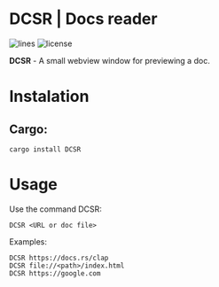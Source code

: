 # DCSR | Docs reader

![lines](https://img.shields.io/tokei/lines/github/Vova-max-png/DCSR?color=green)
![license](https://img.shields.io/github/license/Vova-max-png/DCSR?color=blue)

**DCSR** - A small webview window for previewing a doc.

# Instalation

## Cargo:
```
cargo install DCSR
```

# Usage

Use the command DCSR:
```
DCSR <URL or doc file>
```

Examples:
```
DCSR https://docs.rs/clap
DCSR file://<path>/index.html
DCSR https://google.com
```